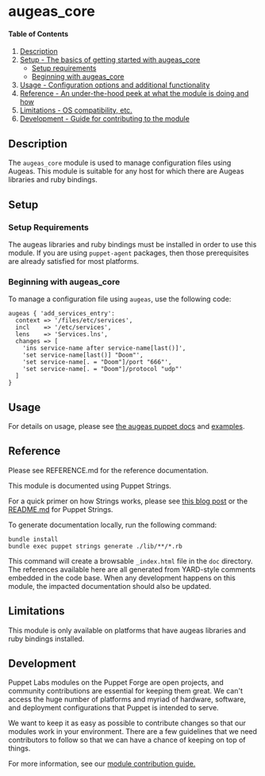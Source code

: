 
# augeas_core

#### Table of Contents

1. [Description](#description)
2. [Setup - The basics of getting started with augeas_core](#setup)
    * [Setup requirements](#setup-requirements)
    * [Beginning with augeas_core](#beginning-with-augeas_core)
3. [Usage - Configuration options and additional functionality](#usage)
4. [Reference - An under-the-hood peek at what the module is doing and how](#reference)
5. [Limitations - OS compatibility, etc.](#limitations)
6. [Development - Guide for contributing to the module](#development)

## Description

The `augeas_core` module is used to manage configuration files using Augeas. This module is suitable for any host for which there are Augeas libraries and ruby bindings.

## Setup

### Setup Requirements

The augeas libraries and ruby bindings must be installed in order to use this module. If you are using `puppet-agent` packages, then those prerequisites are already satisfied for most platforms.

### Beginning with augeas_core

To manage a configuration file using `augeas`, use the following code:

```
augeas { 'add_services_entry':
  context => '/files/etc/services',
  incl    => '/etc/services',
  lens    => 'Services.lns',
  changes => [
    'ins service-name after service-name[last()]',
    'set service-name[last()] "Doom"',
    'set service-name[. = "Doom"]/port "666"',
    'set service-name[. = "Doom"]/protocol "udp"'
  ]
}
```

## Usage

For details on usage, please see [the augeas puppet docs](https://puppet.com/docs/puppet/latest/types/augeas.html) and [examples](https://puppet.com/docs/puppet/latest/resources_augeas.html).

## Reference

Please see REFERENCE.md for the reference documentation.

This module is documented using Puppet Strings.

For a quick primer on how Strings works, please see [this blog post](https://puppet.com/blog/using-puppet-strings-generate-great-documentation-puppet-modules) or the [README.md](https://github.com/puppetlabs/puppet-strings/blob/master/README.md) for Puppet Strings.

To generate documentation locally, run the following command:
```
bundle install
bundle exec puppet strings generate ./lib/**/*.rb
```
This command will create a browsable `_index.html` file in the `doc` directory. The references available here are all generated from YARD-style comments embedded in the code base. When any development happens on this module, the impacted documentation should also be updated.

## Limitations

This module is only available on platforms that have augeas libraries and ruby bindings installed.

## Development

Puppet Labs modules on the Puppet Forge are open projects, and community contributions are essential for keeping them great. We can't access the huge number of platforms and myriad of hardware, software, and deployment configurations that Puppet is intended to serve.

We want to keep it as easy as possible to contribute changes so that our modules work in your environment. There are a few guidelines that we need contributors to follow so that we can have a chance of keeping on top of things.

For more information, see our [module contribution guide.](https://docs.puppetlabs.com/forge/contributing.html)
